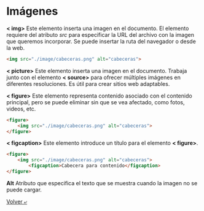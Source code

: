 # Imágenes

**< img>** Este elemento inserta una imagen en el documento. El elemento requiere del atributo *src* para especificar la URL del archivo con la imagen que queremos incorporar. Se puede insertar la ruta del navegador o desde la web.

```HTML
<img src="./image/cabeceras.png" alt="cabeceras">
```

**< picture>** Este elemento inserta una imagen en el documento. Trabaja junto con el elemento **< source>** para ofrecer múltiples imágenes en diferentes resoluciones. Es útil para crear sitios web adaptables.

**< figure>** Este elemento representa contenido asociado con el contenido principal, pero se puede eliminar sin que se vea afectado, como fotos, videos, etc.

```HTML
<figure>
    <img src="./image/cabeceras.png" alt="cabeceras">
</figure>
```

**< figcaption>** Este elemento introduce un título para el elemento **< figure>**.

```HTML
<figure>
    <img src="./image/cabeceras.png" alt="cabeceras">
        <figcaption>Cabecera para contenido</figcaption>
</figure>
```

**Alt** Atributo que especifica el texto que se muestra cuando la imagen no se puede cargar.

[Volver &ldca;](../README.md)